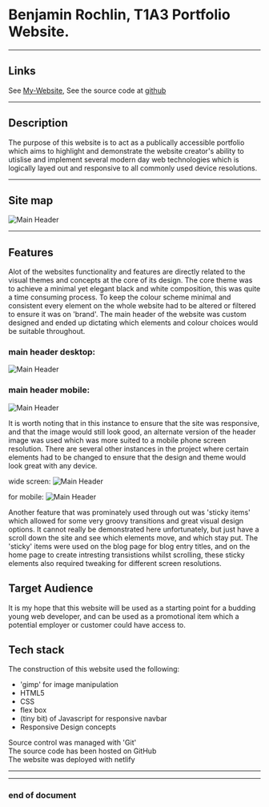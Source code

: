 # Benjamin Rochlin, T1A3 Portfolio Website. 

----
## Links
 See [My-Website](https://www.benjamindev.com/index.html), See the source code at [github](https://github.com/ben-rochlin/T1A3)



----
## Description
The purpose of this website is to act as a publically accessible portfolio which aims to highlight and demonstrate the website creator's ability to utislise and implement several modern day web technologies which is logically layed out and responsive to all commonly used device resolutions.

---
## Site map
![Main Header](docs/site_map.png)

----
## Features
Alot of the websites functionality and features are directly related to the visual themes and concepts at the core of its design. The core theme was to achieve a minimal yet elegant black and white composition, this was quite a time consuming process. To keep the colour scheme minimal and consistent every element on the whole website had to be altered or filtered to ensure it was on 'brand'. The main header of the website was custom designed and ended up dictating which elements and colour choices would be suitable throughout.    
### main header desktop:
![Main Header](docs/homepage_header.jpg)
### main header mobile:
![Main Header](docs/homepage_hader_mobile.jpg)

It is worth noting that in this instance to ensure that the site was responsive, and that the image would still look good, an alternate version of the header image was used which was more suited to a mobile phone screen resolution. There are several other instances in the project where certain elements had to be changed to ensure that the design and theme would look great with any device.

wide screen:
![Main Header](docs/wide_screen_end.jpg)

for mobile:
![Main Header](docs/mob_screen_end.jpg)

Another feature that was prominately used through out was 'sticky items' which allowed for some very groovy transitions and great visual design options. It cannot really be demonstrated here unfortunately, but just have a scroll down the site and see which elements move, and which stay put. The 'sticky' items were used on the blog page for blog entry titles, and on the home page to create intresting transistions whilst scrolling, these sticky elements also required tweaking for different screen resolutions.

## Target Audience
It is my hope that this website will be used as a starting point for a budding young web developer, and can be used as a promotional item which a potential employer or customer could have access to.

## Tech stack
The construction of this website used the following:

* 'gimp' for image manipulation
* HTML5
* CSS
* flex box 
* (tiny bit) of Javascript for responsive navbar
* Responsive Design concepts

Source control was managed with 'Git' <br> The source code has been hosted on GitHub <br> The website was deployed with netlify

---
---
### end of document